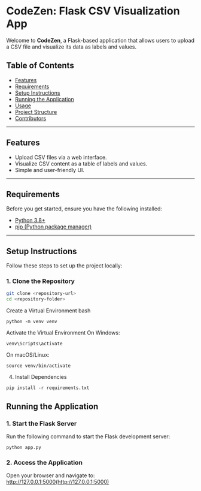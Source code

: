 # CodeZen: Flask CSV Visualization App

Welcome to **CodeZen**, a Flask-based application that allows users to upload a CSV file and visualize its data as labels and values.

## Table of Contents
- [Features](#features)
- [Requirements](#requirements)
- [Setup Instructions](#setup-instructions)
- [Running the Application](#running-the-application)
- [Usage](#usage)
- [Project Structure](#project-structure)
- [Contributors](#contributors)

---

## Features
- Upload CSV files via a web interface.
- Visualize CSV content as a table of labels and values.
- Simple and user-friendly UI.

---

## Requirements
Before you get started, ensure you have the following installed:
- [Python 3.8+](https://www.python.org/)
- [pip (Python package manager)](https://pip.pypa.io/en/stable/)

---

## Setup Instructions
Follow these steps to set up the project locally:

### 1. Clone the Repository
```bash
git clone <repository-url>
cd <repository-folder>
```
Create a Virtual Environment bash
```
python -m venv venv
```
Activate the Virtual Environment On Windows:
```
venv\Scripts\activate
```
On macOS/Linux:
```
source venv/bin/activate
```
4. Install Dependencies
```
pip install -r requirements.txt
```
## Running the Application
### 1. Start the Flask Server
Run the following command to start the Flask development server:
```
python app.py
```
### 2. Access the Application
Open your browser and navigate to:
http://127.0.0.1:5000(http://127.0.0.1:5000)
